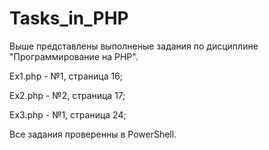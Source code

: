 # Tasks_in_PHP
Выше представлены выполненые задания по дисциплине "Программирование на PHP". 

Ex1.php - №1, страница 16;

Ex2.php - №2, страница 17;

Ex3.php - №1, страница 24;

Все задания проверенны в PowerShell.
